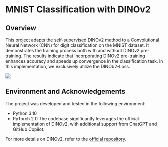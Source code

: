# MNIST Classification with DINOv2

## Overview

This project adapts the self-supervised DINOv2 method to a Convolutional Neural Network (CNN) for digit classification on the MNIST dataset. It demonstrates the training process both with and without DINOv2 pre-training. The results indicate that incorporating DINOv2 pre-training enhances accuracy and speeds up convergence in the classification task. In this implementation, we exclusively utilize the DINOb2-Loss.

![](https://i.imgur.com/gZCmv4w.png)

## Environment and Acknowledgements
The project was developed and tested in the following environment:
- Python 3.10
- PyTorch 2.0
The codebase significantly leverages the official implementation of DINOv2, with additional support from ChatGPT and GitHub Copilot.

For more details on DINOv2, refer to the [official repository](https://github.com/facebookresearch/dinov2).



